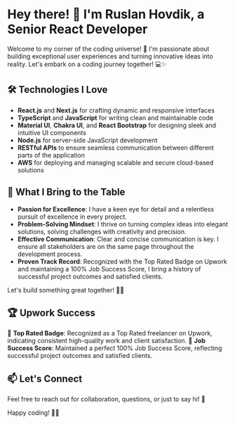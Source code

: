 # Hey there! 👋 I'm Ruslan Hovdik, a Senior React Developer

Welcome to my corner of the coding universe! 🚀 I'm passionate about building exceptional user experiences and turning innovative ideas into reality. Let's embark on a coding journey together! 💻✨


## 🛠️ Technologies I Love

- **React.js** and **Next.js** for crafting dynamic and responsive interfaces
- **TypeScript** and **JavaScript** for writing clean and maintainable code
- **Material UI**, **Chakra UI**, and **React Bootstrap** for designing sleek and intuitive UI components
- **Node.js** for server-side JavaScript development
- **RESTful APIs** to ensure seamless communication between different parts of the application
- **AWS** for deploying and managing scalable and secure cloud-based solutions


## 🚀 What I Bring to the Table

- **Passion for Excellence**: I have a keen eye for detail and a relentless pursuit of excellence in every project.
- **Problem-Solving Mindset**: I thrive on turning complex ideas into elegant solutions, solving challenges with creativity and precision.
- **Effective Communication**: Clear and concise communication is key. I ensure all stakeholders are on the same page throughout the development process.
- **Proven Track Record**: Recognized with the Top Rated Badge on Upwork and maintaining a 100% Job Success Score, I bring a history of successful project outcomes and satisfied clients.

Let's build something great together! 🚧🌟


## 🏆 Upwork Success

🌟 **Top Rated Badge**: Recognized as a Top Rated freelancer on Upwork, indicating consistent high-quality work and client satisfaction.
💯 **Job Success Score**: Maintained a perfect 100% Job Success Score, reflecting successful project outcomes and satisfied clients.


## 📫 Let's Connect

Feel free to reach out for collaboration, questions, or just to say hi! 🤝

Happy coding! 🚀✨

<!---
usphantomlancer/usphantomlancer is a ✨ special ✨ repository because its `README.md` (this file) appears on your GitHub profile.
You can click the Preview link to take a look at your changes.
--->
